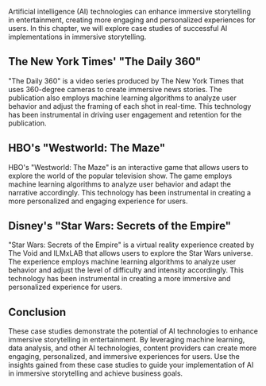 
Artificial intelligence (AI) technologies can enhance immersive storytelling in entertainment, creating more engaging and personalized experiences for users. In this chapter, we will explore case studies of successful AI implementations in immersive storytelling.

The New York Times' "The Daily 360"
-----------------------------------

"The Daily 360" is a video series produced by The New York Times that uses 360-degree cameras to create immersive news stories. The publication also employs machine learning algorithms to analyze user behavior and adjust the framing of each shot in real-time. This technology has been instrumental in driving user engagement and retention for the publication.

HBO's "Westworld: The Maze"
---------------------------

HBO's "Westworld: The Maze" is an interactive game that allows users to explore the world of the popular television show. The game employs machine learning algorithms to analyze user behavior and adapt the narrative accordingly. This technology has been instrumental in creating a more personalized and engaging experience for users.

Disney's "Star Wars: Secrets of the Empire"
-------------------------------------------

"Star Wars: Secrets of the Empire" is a virtual reality experience created by The Void and ILMxLAB that allows users to explore the Star Wars universe. The experience employs machine learning algorithms to analyze user behavior and adjust the level of difficulty and intensity accordingly. This technology has been instrumental in creating a more immersive and personalized experience for users.

Conclusion
----------

These case studies demonstrate the potential of AI technologies to enhance immersive storytelling in entertainment. By leveraging machine learning, data analysis, and other AI technologies, content providers can create more engaging, personalized, and immersive experiences for users. Use the insights gained from these case studies to guide your implementation of AI in immersive storytelling and achieve business goals.
